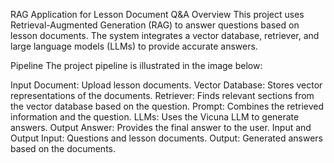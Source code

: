 RAG Application for Lesson Document Q&A
Overview
This project uses Retrieval-Augmented Generation (RAG) to answer questions based on lesson documents. The system integrates a vector database, retriever, and large language models (LLMs) to provide accurate answers.

Pipeline
The project pipeline is illustrated in the image below:


Input Document: Upload lesson documents.
Vector Database: Stores vector representations of the documents.
Retriever: Finds relevant sections from the vector database based on the question.
Prompt: Combines the retrieved information and the question.
LLMs: Uses the Vicuna LLM to generate answers.
Output Answer: Provides the final answer to the user.
Input and Output
Input: Questions and lesson documents.
Output: Generated answers based on the documents.
